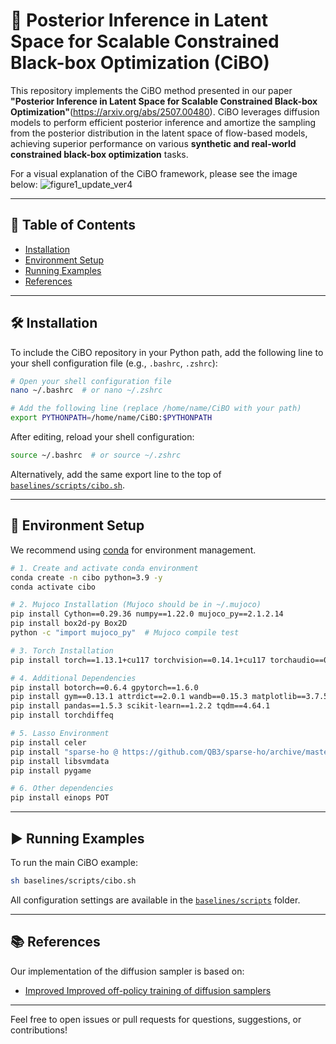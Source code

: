 # 🚀 Posterior Inference in Latent Space for Scalable Constrained Black-box Optimization (CiBO)

This repository implements the CiBO method presented in our paper **"Posterior Inference in Latent Space
for Scalable Constrained Black-box Optimization"**(https://arxiv.org/abs/2507.00480). CiBO leverages diffusion models to perform efficient posterior inference and amortize the sampling from the posterior distribution in the latent space
of flow-based models, achieving superior performance on various **synthetic and real-world constrained black-box optimization** tasks. 

For a visual explanation of the CiBO framework, please see the image below:
![figure1_update_ver4](https://github.com/user-attachments/assets/3eed0a81-1e14-45f3-9667-161f1c726cf2)

---
## 📑 Table of Contents
- [Installation](#installation)
- [Environment Setup](#environment-setup)
- [Running Examples](#running-examples)
- [References](#references)

---

## 🛠️ Installation

To include the CiBO repository in your Python path, add the following line to your shell configuration file (e.g., `.bashrc`, `.zshrc`):

```bash
# Open your shell configuration file
nano ~/.bashrc  # or nano ~/.zshrc

# Add the following line (replace /home/name/CiBO with your path)
export PYTHONPATH=/home/name/CiBO:$PYTHONPATH
```

After editing, reload your shell configuration:

```bash
source ~/.bashrc  # or source ~/.zshrc
```

Alternatively, add the same export line to the top of [`baselines/scripts/cibo.sh`](baselines/scripts/cibo.sh).

---

## 🧩 Environment Setup

We recommend using [conda](https://docs.conda.io/en/latest/) for environment management.

```bash
# 1. Create and activate conda environment
conda create -n cibo python=3.9 -y
conda activate cibo

# 2. Mujoco Installation (Mujoco should be in ~/.mujoco)
pip install Cython==0.29.36 numpy==1.22.0 mujoco_py==2.1.2.14
pip install box2d-py Box2D
python -c "import mujoco_py"  # Mujoco compile test

# 3. Torch Installation
pip install torch==1.13.1+cu117 torchvision==0.14.1+cu117 torchaudio==0.13.1 --extra-index-url https://download.pytorch.org/whl/cu117

# 4. Additional Dependencies
pip install botorch==0.6.4 gpytorch==1.6.0
pip install gym==0.13.1 attrdict==2.0.1 wandb==0.15.3 matplotlib==3.7.5
pip install pandas==1.5.3 scikit-learn==1.2.2 tqdm==4.64.1 
pip install torchdiffeq

# 5. Lasso Environment
pip install celer
pip install "sparse-ho @ https://github.com/QB3/sparse-ho/archive/master.zip"
pip install libsvmdata
pip install pygame

# 6. Other dependencies
pip install einops POT
```

---

## ▶️ Running Examples

To run the main CiBO example:

```bash
sh baselines/scripts/cibo.sh
```

All configuration settings are available in the [`baselines/scripts`](baselines/scripts) folder.

---

## 📚 References

Our implementation of the diffusion sampler is based on:
- [Improved Improved off-policy training of diffusion samplers](https://github.com/GFNOrg/gfn-diffusion)

---

Feel free to open issues or pull requests for questions, suggestions, or contributions!

